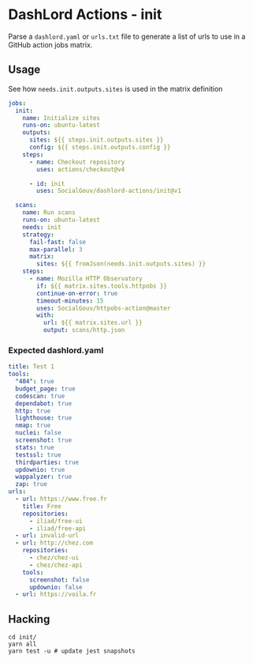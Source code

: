 # DashLord Actions - init

Parse a `dashlord.yaml` or `urls.txt` file to generate a list of urls to use in a GitHub action jobs matrix.

## Usage

See how `needs.init.outputs.sites` is used in the matrix definition

```yaml
jobs:
  init:
    name: Initialize sites
    runs-on: ubuntu-latest
    outputs:
      sites: ${{ steps.init.outputs.sites }}
      config: ${{ steps.init.outputs.config }}
    steps:
      - name: Checkout repository
        uses: actions/checkout@v4

      - id: init
        uses: SocialGouv/dashlord-actions/init@v1

  scans:
    name: Run scans
    runs-on: ubuntu-latest
    needs: init
    strategy:
      fail-fast: false
      max-parallel: 3
      matrix:
        sites: ${{ fromJson(needs.init.outputs.sites) }}
    steps:
      - name: Mozilla HTTP Observatory
        if: ${{ matrix.sites.tools.httpobs }}
        continue-on-error: true
        timeout-minutes: 15
        uses: SocialGouv/httpobs-action@master
        with:
          url: ${{ matrix.sites.url }}
          output: scans/http.json
```

### Expected dashlord.yaml

```yaml
title: Test 1
tools:
  "404": true
  budget_page: true
  codescan: true
  dependabot: true
  http: true
  lighthouse: true
  nmap: true
  nuclei: false
  screenshot: true
  stats: true
  testssl: true
  thirdparties: true
  updownio: true
  wappalyzer: true
  zap: true
urls:
  - url: https://www.free.fr
    title: Free
    repositories:
      - iliad/free-ui
      - iliad/free-api
  - url: invalid-url
  - url: http://chez.com
    repositories:
      - chez/chez-ui
      - chez/chez-api
    tools:
      screenshot: false
      updownio: false
  - url: https://voila.fr
```

## Hacking

```shell
cd init/
yarn all
yarn test -u # update jest snapshots
```
